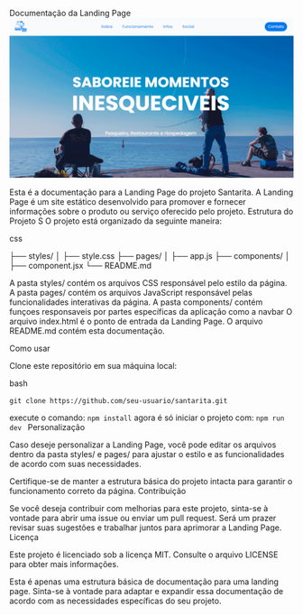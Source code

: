 Documentação da Landing Page
![Santa Rita](https://github.com/BulboGC/santarita/raw/main/SantaRita.png)


Esta é a documentação para a Landing Page do projeto Santarita. A Landing Page é um site estático desenvolvido para promover e fornecer informações sobre o produto ou serviço oferecido pelo projeto.
Estrutura do Projeto
S
O projeto está organizado da seguinte maneira:

css

├── styles/
│   ├── style.css
├── pages/
│   ├── app.js
├── components/
│   ├── component.jsx
└── README.md

   A pasta styles/ contém os arquivos CSS responsável pelo estilo da página.
   A pasta pages/ contém os arquivos JavaScript responsável pelas funcionalidades interativas da página.
   A pasta components/ contém funçoes responsaveis por partes específicas da aplicação como a navbar
   O arquivo index.html é o ponto de entrada da Landing Page.
   O arquivo README.md contém esta documentação.

Como usar

   Clone este repositório em sua máquina local:

   bash

    git clone https://github.com/seu-usuario/santarita.git

   
  execute o comando:
   ```npm install```
  agora é só iniciar o projeto com:
   ```npm run dev ```
Personalização

Caso deseje personalizar a Landing Page, você pode editar os arquivos dentro da pasta styles/ e pages/ para ajustar o estilo e as funcionalidades de acordo com suas necessidades. 

Certifique-se de manter a estrutura básica do projeto intacta para garantir o funcionamento correto da página.
Contribuição

Se você deseja contribuir com melhorias para este projeto, sinta-se à vontade para abrir uma issue ou enviar um pull request. Será um prazer revisar suas sugestões e trabalhar juntos para aprimorar a Landing Page.
Licença

Este projeto é licenciado sob a licença MIT. Consulte o arquivo LICENSE para obter mais informações.

Esta é apenas uma estrutura básica de documentação para uma landing page. Sinta-se à vontade para adaptar e expandir essa documentação de acordo com as necessidades específicas do seu projeto.
